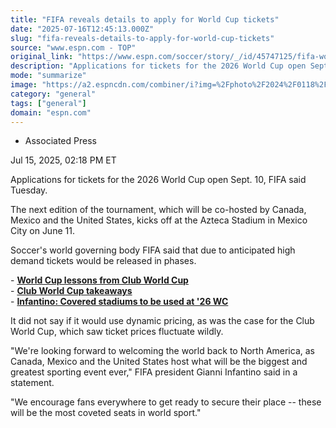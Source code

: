 ```yaml
---
title: "FIFA reveals details to apply for World Cup tickets"
date: "2025-07-16T12:45:13.000Z"
slug: "fifa-reveals-details-to-apply-for-world-cup-tickets"
source: "www.espn.com - TOP"
original_link: "https://www.espn.com/soccer/story/_/id/45747125/fifa-world-cup-2026-tickets-sale-date-apply"
description: "Applications for tickets for the 2026 World Cup open Sept. 10, FIFA said Tuesday."
mode: "summarize"
image: "https://a2.espncdn.com/combiner/i?img=%2Fphoto%2F2024%2F0118%2Fr1279271_1296x729_16%2D9.jpg"
category: "general"
tags: ["general"]
domain: "espn.com"
---
```

<div id="readability-page-1" class="page"><div><div><ul><li><p>Associated Press</p></li></ul><p><span>Jul 15, 2025, 02:18 PM ET</span></p></div><p>Applications for tickets for the 2026 World Cup open Sept. 10, FIFA said Tuesday.</p><p>The next edition of the tournament, which will be co-hosted by Canada, Mexico and the United States, kicks off at the Azteca Stadium in Mexico City on June 11.</p><p>Soccer's world governing body FIFA said that due to anticipated high demand tickets would be released in phases.</p><p>- <strong><a href="https://www.espn.com/soccer/story/_/id/45732808/2026-fifa-world-cup-lessons-2025-fifa-club-world-cup-weather-traffic-more">World Cup lessons from Club World Cup</a></strong><br>
- <strong><a href="https://www.espn.com/soccer/story/_/id/45732754/club-world-cup-takeaways-ratings-best-moment-surprises-more">Club World Cup takeaways</a></strong><br>
- <a href="https://www.espn.com/soccer/story/_/id/45723977/world-cup-2026-use-stadiums-roofs-heat-issues-fifa-chief"><strong>Infantino: Covered stadiums to be used at '26 WC</strong></a></p><p>It did not say if it would use dynamic pricing, as was the case for the Club World Cup, which saw ticket prices fluctuate wildly.</p><p>"We're looking forward to welcoming the world back to North America, as Canada, Mexico and the United States host what will be the biggest and greatest sporting event ever," FIFA president Gianni Infantino said in a statement.</p><p>"We encourage fans everywhere to get ready to secure their place -- these will be the most coveted seats in world sport."</p>
</div></div>